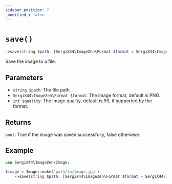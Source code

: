 ```yaml
---
sidebar_position: 7
_modified_: false
---
```

# `save()`

```php
->save(string $path, [SergiX44\ImageZen\Format $format = SergiX44\ImageZen\Format::PNG], [int $quality = 90]): bool
```
Save the image to a file.

## Parameters

- `string $path`: The file path.
- `SergiX44\ImageZen\Format $format`: The image format, default is PNG.
- `int $quality`: The image quality, default is 90, if supported by the format.


## Returns

`bool`: True if the image was saved successfully, false otherwise.

## Example

```php
use SergiX44\ImageZen\Image;

$image = Image::make('path/to/image.jpg')
    ->save(string $path, [SergiX44\ImageZen\Format $format = SergiX44\ImageZen\Format::PNG], [int $quality = 90]);

```
